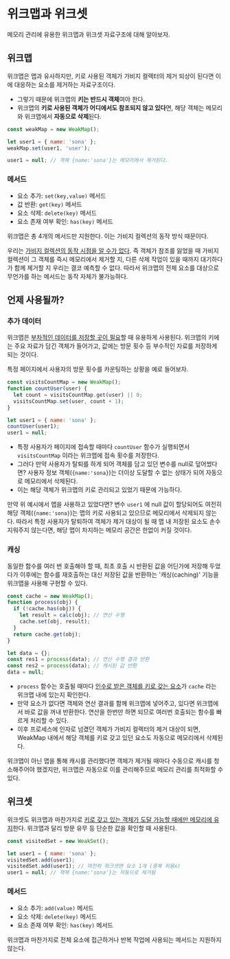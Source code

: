 # 위크맵과 위크셋

메모리 관리에 유용한 위크맵과 위크셋 자료구조에 대해 알아보자.

## 위크맵

위크맵은 맵과 유사하지만, 키로 사용된 객체가 가비지 컬렉터의 제거 되상이 된다면 이에 대응하는 요소를 제거하는 자료구조이다.

- 그렇기 때문에 위크맵의 **키는 반드시 객체**여야 한다.
- 위크맵의 **키로 사용된 객체가 어디에서도 참조되지 않고 있다**면, 해당 객체는 메모리와 위크맵에서 **자동으로 삭제**된다.

```js
const weakMap = new WeakMap();

let user1 = { name: 'sona' };
weakMap.set(user1, 'user');

user1 = null; // 객체 {name:'sona'}는 메모리에서 제거된다.
```

### 메서드

- 요소 추가: `set(key,value)` 메서드
- 값 반환: `get(key)` 메서드
- 요소 삭제: `delete(key)` 메서드
- 요소 존재 여부 확인: `has(key)` 메서드

위크맵은 총 4개의 메서드만 지원한다. 이는 가비지 컬렉션의 동작 방식 때문이다.

우리는 <u>가비지 컬렉션의 동작 시점을 알 수가 없다</u>. 즉 객체가 참조를 잃었을 때 가비지 컬렉션이 그 객체를 즉시 메모리에서 제거할 지, 다른 삭제 작업이 있을 때까지 대기하다가 함께 제거할 지 우리는 결코 예측할 수 없다. 따라서 위크맵의 전체 요소를 대상으로 무언가를 하는 메서드는 동작 자체가 불가능하다.

## 언제 사용될까?

### 추가 데이터

위크맵은 <u>부차적인 데이터를 저장할 곳이 필요</u>할 때 유용하게 사용된다. 위크맵의 키에는 주요 자료가 담긴 객체가 들어가고, 값에는 방문 횟수 등 부수적인 자료를 저장하게 되는 것이다.

특정 페이지에서 사용자의 방문 횟수를 카운팅하는 상황을 예로 들어보자.

```js
const visitsCountMap = new WeakMap();
function countUser(user) {
  let count = visitsCountMap.get(user) || 0;
  visitsCountMap.set(user, count + 1);
}

let user1 = { name: 'sona' };
countUser(user1);
user1 = null;
```

- 특정 사용자가 페이지에 접속할 때마다 `countUser` 함수가 실행되면서 `visitsCountMap` 이라는 위크맵에 접속 횟수를 저장한다.
- 그러다 만약 사용자가 탈퇴를 하게 되어 객체를 담고 있던 변수를 null로 덮어썼다면? 사용자 정보 객체(`{name:'sona}`)는 더이상 도달할 수 없는 상태가 되어 자동으로 메모리에서 삭제된다.
- 이는 해당 객체가 위크맵의 키로 관리되고 있었기 때문에 가능하다.

만약 위 예시에서 맵을 사용하고 있었다면? 변수 `user1` 에 null 값이 할당되어도 여전히 해당 객체(`{name:'sona}`)는 맵의 키로 사용되고 있으므로 메모리에서 삭제되지 않는다. 따라서 특정 사용자가 탈퇴하여 객체가 제거 대상이 될 때 맵 내 저장된 요소도 손수 지워주지 않는다면, 해당 맵이 차지하는 메모리 공간은 한없이 커질 것이다.

### 캐싱

동일한 함수를 여러 번 호출해야 할 때, 최초 호출 시 반환된 값을 어딘가에 저장해 두었다가 이후에는 함수를 재호출하는 대신 저장된 값을 반환하는 '캐싱(caching)' 기능을 위크맵을 사용해 구현할 수 있다.

```js
const cache = new WeakMap();
function process(obj) {
  if (!cache.has(obj)) {
    let result = calc(obj); // 연산 수행
    cache.set(obj, result);
  }
  return cache.get(obj);
}

let data = {};
const res1 = process(data); // 연산 수행 결과 반환
const res2 = process(data); // 캐시된 값 반환
data = null;
```

- `process` 함수는 호출될 때마다 <u>인수로 받은 객체를 키로 갖는 요소</u>가 `cache` 라는 위크맵 내에 있는지 확인한다.
- 만약 요소가 없다면 객체와 연산 결과를 함께 위크맵에 넣어주고, 있다면 위크맵에서 바로 값을 꺼내 반환한다. 연산을 한번만 하면 되므로 여러번 호출되는 함수를 빠르게 처리할 수 있다.
- 이후 프로세스에 인자로 넘겼던 객체가 가비지 컬렉터의 제거 대상이 되면, WeakMap 내에서 해당 객체를 키로 갖고 있던 요소도 자동으로 메모리에서 삭제된다.

위크맵이 아닌 맵을 통해 캐시를 관리했다면 객체가 제거될 때마다 수동으로 캐시를 청소해주어야 했겠지만, 위크맵은 자동으로 이를 관리해주므로 메모리 관리를 최적화할 수 있다.

## 위크셋

위크셋도 위크맵과 마찬가지로 <u>키로 갖고 있는 객체가 도달 가능할 때에만 메모리에 유지</u>한다. 위크맵과 달리 방문 유무 등 단순한 값을 확인할 때 사용된다.

```js
const visitedSet = new WeakSet();

let user1 = { name: 'sona' };
visitedSet.add(user1);
visitedSet.add(user1); // 여전히 위크셋엔 요소 1개 (중복 허용x)
user1 = null; // 객체 {name:'sona'}는 자동으로 제거됨
```

### 메서드

- 요소 추가: `add(value)` 메서드
- 요소 삭제: `delete(key)` 메서드
- 요소 존재 여부 확인: `has(key)` 메서드

위크맵과 마찬가지로 전체 요소에 접근하거나 반복 작업에 사용되는 메서드는 지원하지 않는다.
